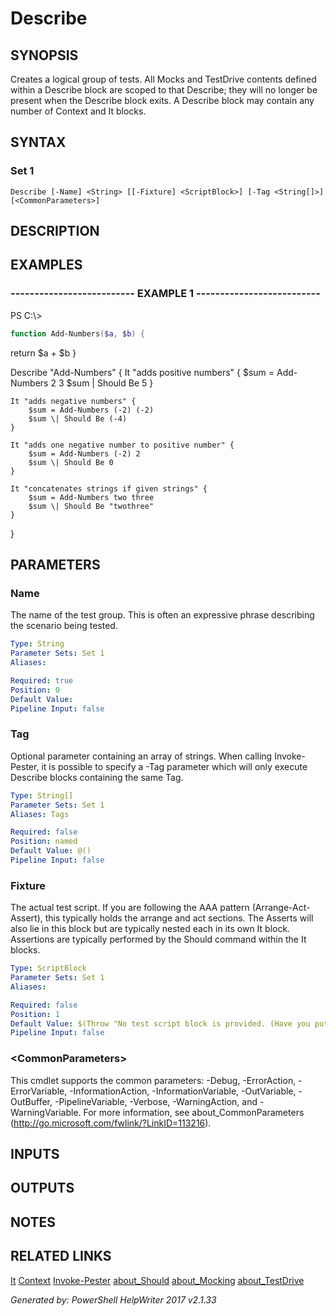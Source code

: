 ﻿# Describe

## SYNOPSIS
Creates a logical group of tests.  All Mocks and TestDrive contents
defined within a Describe block are scoped to that Describe; they
will no longer be present when the Describe block exits.  A Describe
block may contain any number of Context and It blocks.

## SYNTAX

### Set 1
```
Describe [-Name] <String> [[-Fixture] <ScriptBlock>] [-Tag <String[]>] [<CommonParameters>]
```

## DESCRIPTION


## EXAMPLES

### -------------------------- EXAMPLE 1 --------------------------
PS C:\\\>
```powershell
function Add-Numbers($a, $b) {
```

return $a + $b
}

Describe "Add-Numbers" {
    It "adds positive numbers" {
        $sum = Add-Numbers 2 3
        $sum \| Should Be 5
    }

    It "adds negative numbers" {
        $sum = Add-Numbers (-2) (-2)
        $sum \| Should Be (-4)
    }

    It "adds one negative number to positive number" {
        $sum = Add-Numbers (-2) 2
        $sum \| Should Be 0
    }

    It "concatenates strings if given strings" {
        $sum = Add-Numbers two three
        $sum \| Should Be "twothree"
    }
}

## PARAMETERS

### Name
The name of the test group. This is often an expressive phrase describing the scenario being tested.

```yaml
Type: String
Parameter Sets: Set 1
Aliases: 

Required: true
Position: 0
Default Value: 
Pipeline Input: false
```

### Tag
Optional parameter containing an array of strings.  When calling Invoke-Pester, it is possible to
specify a -Tag parameter which will only execute Describe blocks containing the same Tag.

```yaml
Type: String[]
Parameter Sets: Set 1
Aliases: Tags

Required: false
Position: named
Default Value: @()
Pipeline Input: false
```

### Fixture
The actual test script. If you are following the AAA pattern (Arrange-Act-Assert), this
typically holds the arrange and act sections. The Asserts will also lie in this block but are
typically nested each in its own It block. Assertions are typically performed by the Should
command within the It blocks.

```yaml
Type: ScriptBlock
Parameter Sets: Set 1
Aliases: 

Required: false
Position: 1
Default Value: $(Throw "No test script block is provided. (Have you put the open curly brace on the next line?)")
Pipeline Input: false
```

### \<CommonParameters\>
This cmdlet supports the common parameters: -Debug, -ErrorAction, -ErrorVariable, -InformationAction, -InformationVariable, -OutVariable, -OutBuffer, -PipelineVariable, -Verbose, -WarningAction, and -WarningVariable. For more information, see about_CommonParameters (http://go.microsoft.com/fwlink/?LinkID=113216).

## INPUTS

## OUTPUTS

## NOTES

## RELATED LINKS

[It]()
[Context]()
[Invoke-Pester]()
[about_Should]()
[about_Mocking]()
[about_TestDrive]()

*Generated by: PowerShell HelpWriter 2017 v2.1.33*
